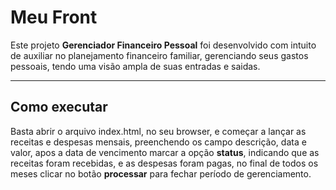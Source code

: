 # Meu Front

Este projeto **Gerenciador Financeiro Pessoal** foi desenvolvido com intuito de auxiliar no planejamento financeiro familiar, gerenciando seus gastos pessoais, tendo uma visão ampla de suas entradas e saidas.

---
## Como executar

Basta abrir o arquivo index.html, no seu browser, e começar a lançar as receitas e despesas mensais, preenchendo os campo descrição, data e valor, apos a data de vencimento marcar a opção **status**, indicando que as receitas foram recebidas, e as despesas foram pagas, no final de todos os meses clicar no botão **processar** para fechar período de gerenciamento. 

